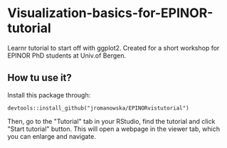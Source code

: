 # Visualization-basics-for-EPINOR-tutorial

Learnr tutorial to start off with ggplot2. Created for a short
workshop for EPINOR PhD students at Univ.of Bergen.

## How tu use it?

Install this package through:

```
devtools::install_github("jromanowska/EPINORvistutorial")
```

Then, go to the "Tutorial" tab in your RStudio, find the tutorial and click
"Start tutorial" button. This will open a webpage in the viewer tab, which
you can enlarge and navigate.
